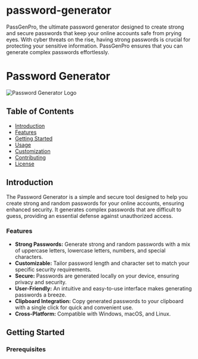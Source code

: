 # password-generator
 PassGenPro, the ultimate password generator designed to create strong and secure passwords that keep your online accounts safe from prying eyes. With cyber threats on the rise, having strong passwords is crucial for protecting your sensitive information. PassGenPro ensures that you can generate complex passwords effortlessly.
# Password Generator

![Password Generator Logo](password-generator-logo.png)

## Table of Contents
- [Introduction](#introduction)
- [Features](#features)
- [Getting Started](#getting-started)
- [Usage](#usage)
- [Customization](#customization)
- [Contributing](#contributing)
- [License](#license)

## Introduction

The Password Generator is a simple and secure tool designed to help you create strong and random passwords for your online accounts, ensuring enhanced security. It generates complex passwords that are difficult to guess, providing an essential defense against unauthorized access.

### Features

- **Strong Passwords:** Generate strong and random passwords with a mix of uppercase letters, lowercase letters, numbers, and special characters.
- **Customizable:** Tailor password length and character set to match your specific security requirements.
- **Secure:** Passwords are generated locally on your device, ensuring privacy and security.
- **User-Friendly:** An intuitive and easy-to-use interface makes generating passwords a breeze.
- **Clipboard Integration:** Copy generated passwords to your clipboard with a single click for quick and convenient use.
- **Cross-Platform:** Compatible with Windows, macOS, and Linux.

## Getting Started

### Prerequisites




